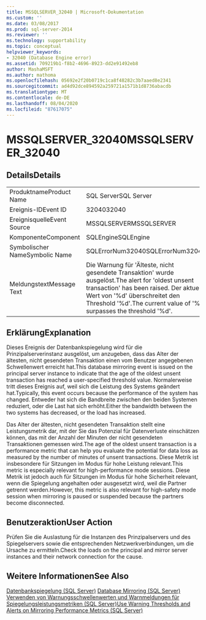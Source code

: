 ```yaml
---
title: MSSQLSERVER_32040 | Microsoft-Dokumentation
ms.custom: ''
ms.date: 03/08/2017
ms.prod: sql-server-2014
ms.reviewer: ''
ms.technology: supportability
ms.topic: conceptual
helpviewer_keywords:
- 32040 (Database Engine error)
ms.assetid: 709219b1-f8b2-4696-8923-dd2e91492eb8
author: MashaMSFT
ms.author: mathoma
ms.openlocfilehash: 05692e2f20b0719c1ca8f48282c3b7aaed8e2341
ms.sourcegitcommit: ad4d92dce894592a259721a1571b1d8736abacdb
ms.translationtype: MT
ms.contentlocale: de-DE
ms.lasthandoff: 08/04/2020
ms.locfileid: "87617075"
---
```

# <a name="mssqlserver_32040"></a><span data-ttu-id="f010c-102">MSSQLSERVER_32040</span><span class="sxs-lookup"><span data-stu-id="f010c-102">MSSQLSERVER_32040</span></span>
    
## <a name="details"></a><span data-ttu-id="f010c-103">Details</span><span class="sxs-lookup"><span data-stu-id="f010c-103">Details</span></span>  
  
|||  
|-|-|  
|<span data-ttu-id="f010c-104">Produktname</span><span class="sxs-lookup"><span data-stu-id="f010c-104">Product Name</span></span>|<span data-ttu-id="f010c-105">SQL Server</span><span class="sxs-lookup"><span data-stu-id="f010c-105">SQL Server</span></span>|  
|<span data-ttu-id="f010c-106">Ereignis-ID</span><span class="sxs-lookup"><span data-stu-id="f010c-106">Event ID</span></span>|<span data-ttu-id="f010c-107">32040</span><span class="sxs-lookup"><span data-stu-id="f010c-107">32040</span></span>|  
|<span data-ttu-id="f010c-108">Ereignisquelle</span><span class="sxs-lookup"><span data-stu-id="f010c-108">Event Source</span></span>|<span data-ttu-id="f010c-109">MSSQLSERVER</span><span class="sxs-lookup"><span data-stu-id="f010c-109">MSSQLSERVER</span></span>|  
|<span data-ttu-id="f010c-110">Komponente</span><span class="sxs-lookup"><span data-stu-id="f010c-110">Component</span></span>|<span data-ttu-id="f010c-111">SQLEngine</span><span class="sxs-lookup"><span data-stu-id="f010c-111">SQLEngine</span></span>|  
|<span data-ttu-id="f010c-112">Symbolischer Name</span><span class="sxs-lookup"><span data-stu-id="f010c-112">Symbolic Name</span></span>|<span data-ttu-id="f010c-113">SQLErrorNum32040</span><span class="sxs-lookup"><span data-stu-id="f010c-113">SQLErrorNum32040</span></span>|  
|<span data-ttu-id="f010c-114">Meldungstext</span><span class="sxs-lookup"><span data-stu-id="f010c-114">Message Text</span></span>|<span data-ttu-id="f010c-115">Die Warnung für 'Älteste, nicht gesendete Transaktion' wurde ausgelöst.</span><span class="sxs-lookup"><span data-stu-id="f010c-115">The alert for 'oldest unsent transaction' has been raised.</span></span> <span data-ttu-id="f010c-116">Der aktuelle Wert von '%d' überschreitet den Threshold '%d'.</span><span class="sxs-lookup"><span data-stu-id="f010c-116">The current value of '%d' surpasses the threshold '%d'.</span></span>|  
  
## <a name="explanation"></a><span data-ttu-id="f010c-117">Erklärung</span><span class="sxs-lookup"><span data-stu-id="f010c-117">Explanation</span></span>  
 <span data-ttu-id="f010c-118">Dieses Ereignis der Datenbankspiegelung wird für die Prinzipalserverinstanz ausgelöst, um anzugeben, dass das Alter der ältesten, nicht gesendeten Transaktion einen vom Benutzer angegebenen Schwellenwert erreicht hat.</span><span class="sxs-lookup"><span data-stu-id="f010c-118">This database mirroring event is issued on the principal server instance to indicate that the age of the oldest unsent transaction has reached a user-specified threshold value.</span></span> <span data-ttu-id="f010c-119">Normalerweise tritt dieses Ereignis auf, weil sich die Leistung des Systems geändert hat.</span><span class="sxs-lookup"><span data-stu-id="f010c-119">Typically, this event occurs because the performance of the system has changed.</span></span> <span data-ttu-id="f010c-120">Entweder hat sich die Bandbreite zwischen den beiden Systemen reduziert, oder die Last hat sich erhöht.</span><span class="sxs-lookup"><span data-stu-id="f010c-120">Either the bandwidth between the two systems has decreased, or the load has increased.</span></span>  
  
 <span data-ttu-id="f010c-121">Das Alter der ältesten, nicht gesendeten Transaktion stellt eine Leistungsmetrik dar, mit der Sie das Potenzial für Datenverluste einschätzen können, das mit der Anzahl der Minuten der nicht gesendeten Transaktionen gemessen wird.</span><span class="sxs-lookup"><span data-stu-id="f010c-121">The age of the oldest unsent transaction is a performance metric that can help you evaluate the potential for data loss as measured by the number of minutes of unsent transactions.</span></span> <span data-ttu-id="f010c-122">Diese Metrik ist insbesondere für Sitzungen im Modus für hohe Leistung relevant.</span><span class="sxs-lookup"><span data-stu-id="f010c-122">This metric is especially relevant for high-performance mode sessions.</span></span> <span data-ttu-id="f010c-123">Diese Metrik ist jedoch auch für Sitzungen im Modus für hohe Sicherheit relevant, wenn die Spiegelung angehalten oder ausgesetzt wird, weil die Partner getrennt werden.</span><span class="sxs-lookup"><span data-stu-id="f010c-123">However, this metric is also relevant for high-safety mode session when mirroring is paused or suspended because the partners become disconnected.</span></span>  
  
## <a name="user-action"></a><span data-ttu-id="f010c-124">Benutzeraktion</span><span class="sxs-lookup"><span data-stu-id="f010c-124">User Action</span></span>  
 <span data-ttu-id="f010c-125">Prüfen Sie die Auslastung für die Instanzen des Prinzipalservers und des Spiegelservers sowie die entsprechenden Netzwerkverbindungen, um die Ursache zu ermitteln.</span><span class="sxs-lookup"><span data-stu-id="f010c-125">Check the loads on the principal and mirror server instances and their network connection for the cause.</span></span>  
  
## <a name="see-also"></a><span data-ttu-id="f010c-126">Weitere Informationen</span><span class="sxs-lookup"><span data-stu-id="f010c-126">See Also</span></span>  
 <span data-ttu-id="f010c-127">[Datenbankspiegelung &#40;SQL Server&#41;](../../database-engine/database-mirroring/database-mirroring-sql-server.md) </span><span class="sxs-lookup"><span data-stu-id="f010c-127">[Database Mirroring &#40;SQL Server&#41;](../../database-engine/database-mirroring/database-mirroring-sql-server.md) </span></span>  
 [<span data-ttu-id="f010c-128">Verwenden von Warnungsschwellenwerten und Warnmeldungen für Spiegelungsleistungsmetriken &#40;SQL Server&#41;</span><span class="sxs-lookup"><span data-stu-id="f010c-128">Use Warning Thresholds and Alerts on Mirroring Performance Metrics &#40;SQL Server&#41;</span></span>](../../database-engine/database-mirroring/use-warning-thresholds-and-alerts-on-mirroring-performance-metrics-sql-server.md)  
  
  
